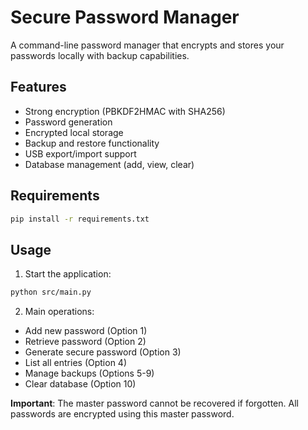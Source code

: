 # Secure Password Manager

A command-line password manager that encrypts and stores your passwords locally with backup capabilities.

## Features
- Strong encryption (PBKDF2HMAC with SHA256)
- Password generation
- Encrypted local storage
- Backup and restore functionality
- USB export/import support
- Database management (add, view, clear)

## Requirements
```bash
pip install -r requirements.txt
```

## Usage

1. Start the application:
```bash
python src/main.py
```

2. Main operations:
- Add new password (Option 1)
- Retrieve password (Option 2)
- Generate secure password (Option 3)
- List all entries (Option 4)
- Manage backups (Options 5-9)
- Clear database (Option 10)

**Important**: The master password cannot be recovered if forgotten. All passwords are encrypted using this master password. 